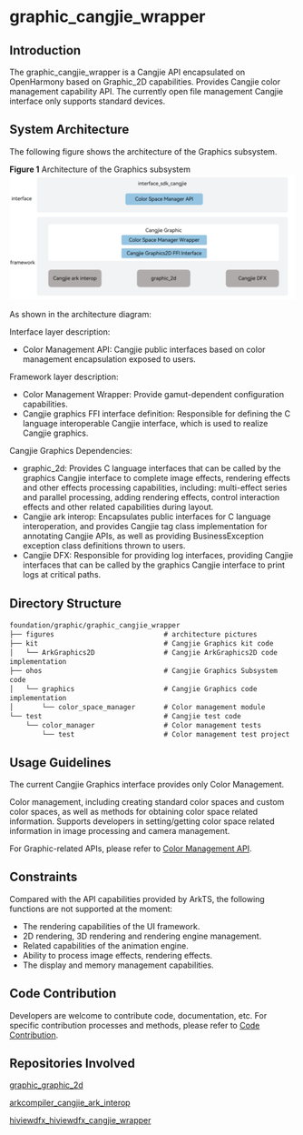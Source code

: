 # graphic_cangjie_wrapper

## Introduction

The graphic_cangjie_wrapper is a Cangjie API encapsulated on OpenHarmony based on Graphic_2D capabilities. Provides Cangjie color management capability API. The currently open file management Cangjie interface only supports standard devices.

## System Architecture

The following figure shows the architecture of the Graphics subsystem.

**Figure 1** Architecture of the Graphics subsystem
![Graphics subsystem architecture](figures/graphic_cangjie_wrapper_architecture_en.png)

As shown in the architecture diagram:

Interface layer description:

- Color Management API: Cangjie public interfaces based on color management encapsulation exposed to users.

Framework layer description:

- Color Management Wrapper: Provide gamut-dependent configuration capabilities.
- Cangjie graphics FFI interface definition: Responsible for defining the C language interoperable Cangjie interface, which is used to realize Cangjie graphics.

Cangjie Graphics Dependencies:

- graphic_2d: Provides C language interfaces that can be called by the graphics Cangjie interface to complete image effects, rendering effects and other effects processing capabilities, including: multi-effect series and parallel processing, adding rendering effects, control interaction effects and other related capabilities during layout.
- Cangjie ark interop: Encapsulates public interfaces for C language interoperation, and provides Cangjie tag class implementation for annotating Cangjie APIs, as well as providing BusinessException exception class definitions thrown to users.
- Cangjie DFX: Responsible for providing log interfaces, providing Cangjie interfaces that can be called by the graphics Cangjie interface to print logs at critical paths.

## Directory Structure

```
foundation/graphic/graphic_cangjie_wrapper
├── figures                           # architecture pictures
├── kit                               # Cangjie Graphics kit code
│   └── ArkGraphics2D                 # Cangjie ArkGraphics2D code implementation
├── ohos                              # Cangjie Graphics Subsystem code
│   └── graphics                      # Cangjie Graphics code implementation
│       └── color_space_manager       # Color management module
└── test                              # Cangjie test code
    └── color_manager                 # Color management tests
        └── test                      # Color management test project
```

## Usage Guidelines

The current Cangjie Graphics interface provides only Color Management.

Color management, including creating standard color spaces and custom color spaces, as well as methods for obtaining color space related information. Supports developers in setting/getting color space related information in image processing and camera management.

For Graphic-related APIs, please refer to [Color Management API](https://gitcode.com/openharmony-sig/arkcompiler_cangjie_ark_interop/blob/master/doc/API_Reference/source_en/apis/ArkGraphics2D/cj-apis-color_manager.md).

## Constraints

Compared with the API capabilities provided by ArkTS, the following functions are not supported at the moment:

- The rendering capabilities of the UI framework.
- 2D rendering, 3D rendering and rendering engine management.
- Related capabilities of the animation engine.
- Ability to process image effects, rendering effects.
- The display and memory management capabilities.

## Code Contribution

Developers are welcome to contribute code, documentation, etc. For specific contribution processes and methods, please refer to [Code Contribution](https://gitcode.com/openharmony/docs/blob/master/en/contribute/code-contribution.md).

## Repositories Involved

[graphic_graphic_2d](https://gitcode.com/openharmony/graphic_graphic_2d/blob/master/README.md)

[arkcompiler_cangjie_ark_interop](https://gitcode.com/openharmony-sig/arkcompiler_cangjie_ark_interop/blob/master/README.md)

[hiviewdfx_hiviewdfx_cangjie_wrapper](https://gitcode.com/openharmony-sig/hiviewdfx_hiviewdfx_cangjie_wrapper/blob/master/README.md)